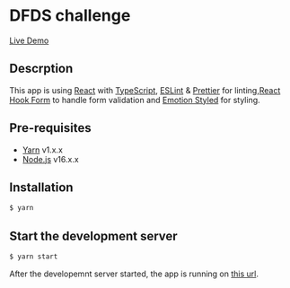 # DFDS challenge

[Live Demo](https://dfds-challenge.vercel.app/)

## Descrption

This app is using [React](https://reactjs.org/) with [TypeScript](https://www.typescriptlang.org), [ESLint](https://eslint.org) & [Prettier](https://prettier.io) for linting,[React Hook Form](https://react-hook-form.com/) to handle form validation and [Emotion Styled](https://emotion.sh/docs/styled) for styling.

## Pre-requisites

- [Yarn](https://yarnpkg.com/getting-started/install) v1.x.x
- [Node.js](https://nodejs.org/en/download) v16.x.x

## Installation

```bash
$ yarn
```

## Start the development server

```bash
$ yarn start
```

After the developemnt server started, the app is running on [this url](http://127.0.0.1:3000).
